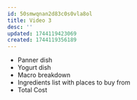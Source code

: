 ```yaml
---
id: 50smwqnan2d83c0s0vla8ol
title: Video 3
desc: ''
updated: 1744119423069
created: 1744119356189
---
```


- Panner dish
- Yogurt dish
- Macro breakdown
- Ingredients list with places to buy from
- Total Cost